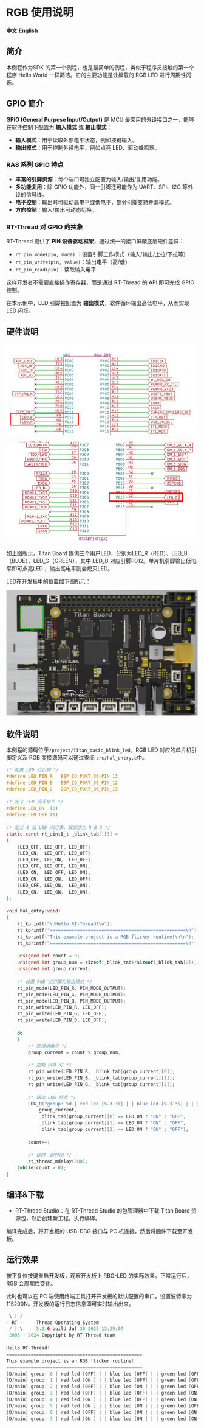 # RGB 使用说明

**中文**|[**English**](README.md)

## 简介

本例程作为SDK 的第一个例程，也是最简单的例程，类似于程序员接触的第一个程序 Hello World 一样简洁。它的主要功能是让板载的 RGB LED 进行周期性闪烁。

## GPIO 简介

**GPIO (General Purpose Input/Output)** 是 MCU 最常用的外设接口之一，能够在软件控制下配置为 **输入模式** 或 **输出模式**：

- **输入模式**：用于读取外部电平状态，例如按键输入。
- **输出模式**：用于控制外设电平，例如点亮 LED、驱动蜂鸣器。

### RA8 系列 GPIO 特点

- **丰富的引脚资源**：每个端口可独立配置为输入/输出/复用功能。
- **多功能复用**：除 GPIO 功能外，同一引脚还可能作为 UART、SPI、I2C 等外设的信号线。
- **电平控制**：输出时可驱动高电平或低电平，部分引脚支持开漏模式。
- **方向控制**：输入/输出可动态切换。

### RT-Thread 对 GPIO 的抽象

RT-Thread 提供了 **PIN 设备驱动框架**，通过统一的接口屏蔽底层硬件差异：

- `rt_pin_mode(pin, mode)` ：设置引脚工作模式（输入/输出/上拉/下拉等）
- `rt_pin_write(pin, value)`：输出电平（高/低）
- `rt_pin_read(pin)`：读取输入电平

这样开发者不需要直接操作寄存器，而是通过 RT-Thread 的 API 即可完成 GPIO 控制。

在本示例中，LED 引脚被配置为 **输出模式**，软件循环输出高低电平，从而实现 LED 闪烁。

## 硬件说明

![image-20250905131018379](figures/image-20250905131018379.png)

<img src="figures/image-20250905131050345.png" alt="image-20250905131050345" style="zoom:150%;" />

如上图所示，Titan Board 提供三个用户LED，分别为LED_R（RED）、LED_B（BLUE）、LED_G（GREEN），其中 LED_B 对应引脚P012。单片机引脚输出低电平即可点亮LED ，输出高电平则会熄灭LED。

LED在开发板中的位置如下图所示： 

![image-20250905131349156](figures/image-20250905131349156.png)

## 软件说明

本例程的源码位于`/project/Titan_basic_blink_led`。RGB LED 对应的单片机引脚定义及 RGB 变换源码可以通过查阅 `src/hal_entry.c`中。

```c
/* 配置 LED 灯引脚 */
#define LED_PIN_R   BSP_IO_PORT_00_PIN_13
#define LED_PIN_B   BSP_IO_PORT_00_PIN_12
#define LED_PIN_G   BSP_IO_PORT_06_PIN_13

/* 定义 LED 亮灭电平 */
#define LED_ON  (0)
#define LED_OFF (1)

/* 定义 8 组 LED 闪灯表，其顺序为 R B G */
static const rt_uint8_t _blink_tab[][3] =
{
    {LED_OFF, LED_OFF, LED_OFF},
    {LED_ON,  LED_OFF, LED_OFF},
    {LED_OFF, LED_ON,  LED_OFF},
    {LED_OFF, LED_OFF, LED_ON},
    {LED_ON,  LED_OFF, LED_ON},
    {LED_ON,  LED_ON,  LED_OFF},
    {LED_OFF, LED_ON,  LED_ON},
    {LED_ON,  LED_ON,  LED_ON},
};

void hal_entry(void)
{
    rt_kprintf("\nHello RT-Thread!\n");
    rt_kprintf("==================================================\n");
    rt_kprintf("This example project is a RGB flicker routine!\n\n");
    rt_kprintf("==================================================\n");

    unsigned int count = 0;
    unsigned int group_num = sizeof(_blink_tab)/sizeof(_blink_tab[0]);
    unsigned int group_current;

    /* 设置 RGB 灯引脚为输出模式 */
    rt_pin_mode(LED_PIN_R, PIN_MODE_OUTPUT);
    rt_pin_mode(LED_PIN_G, PIN_MODE_OUTPUT);
    rt_pin_mode(LED_PIN_B, PIN_MODE_OUTPUT);
    rt_pin_write(LED_PIN_R, LED_OFF);
    rt_pin_write(LED_PIN_G, LED_OFF);
    rt_pin_write(LED_PIN_B, LED_OFF);

    do
    {
        /* 获得组编号 */
        group_current = count % group_num;

        /* 控制 RGB 灯 */
        rt_pin_write(LED_PIN_R, _blink_tab[group_current][0]);
        rt_pin_write(LED_PIN_B, _blink_tab[group_current][1]);
        rt_pin_write(LED_PIN_G, _blink_tab[group_current][2]);

        /* 输出 LOG 信息 */
        LOG_D("group: %d | red led [%-3.3s] | | blue led [%-3.3s] | | green led [%-3.3s]",
            group_current,
            _blink_tab[group_current][0] == LED_ON ? "ON" : "OFF",
            _blink_tab[group_current][1] == LED_ON ? "ON" : "OFF",
            _blink_tab[group_current][2] == LED_ON ? "ON" : "OFF");

        count++;

        /* 延时一段时间 */
        rt_thread_mdelay(500);
    }while(count > 0);
}
```

## 编译&下载

* RT-Thread Studio：在 RT-Thread Studio 的包管理器中下载 Titan Board 资源包，然后创建新工程，执行编译。


编译完成后，将开发板的 USB-DBG 接口与 PC 机连接，然后将固件下载至开发板。

## 运行效果

按下复位按键重启开发板，观察开发板上 RBG-LED 的实际效果。正常运行后，RGB 会周期性变化。

此时也可以在 PC 端使用终端工具打开开发板的默认配置的串口，设置波特率为115200N。开发板的运行日志信息即可实时输出出来。

```c
 \ | /
- RT -     Thread Operating System
 / | \     5.2.0 build Jul 30 2025 13:29:07
 2006 - 2024 Copyright by RT-Thread team

Hello RT-Thread!
==================================================
This example project is an RGB flicker routine!
==================================================
[D/main] group: 0 | red led [OFF] | | blue led [OFF] | | green led [OFF]
[D/main] group: 1 | red led [ON ] | | blue led [OFF] | | green led [OFF]
[D/main] group: 2 | red led [OFF] | | blue led [ON ] | | green led [OFF]
[D/main] group: 3 | red led [OFF] | | blue led [OFF] | | green led [ON ]
[D/main] group: 4 | red led [ON ] | | blue led [OFF] | | green led [ON ]
[D/main] group: 5 | red led [ON ] | | blue led [ON ] | | green led [OFF]
[D/main] group: 6 | red led [OFF] | | blue led [ON ] | | green led [ON ]
[D/main] group: 7 | red led [ON ] | | blue led [ON ] | | green led [ON ]
```

